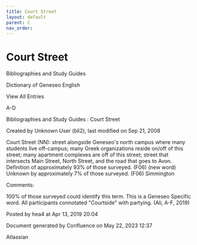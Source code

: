 ```yaml
---
title: Court Street
layout: default
parent: C
nav_order:
---
```


# Court Street

Bibliographies and Study Guides

Dictionary of Geneseo English

View All Entries

A-D

Bibliographies and Study Guides : Court Street

Created by  Unknown User (bli2), last modified on Sep 21, 2008

Court Street (NN): street alongside Geneseo's north campus where many students live off-campus; many Greek organizations reside on/off of this street; many apartment complexes are off of this street; street that intersects Main Street, North Street, and the road that goes to Avon. Definition of approximately 93% of those surveyed. (F06) (new word) Unknown by approximately 7% of those surveyed. (F06) Simmington

Comments:

100% of those surveyed could identify this term. This is a Geneseo Specific word. All participants connotated &quot;Courtside&quot; with partying. (Ali, A-F, 2019) 

Posted by hea4 at Apr 13, 2019 20:04

Document generated by Confluence on May 22, 2023 12:37

Atlassian
